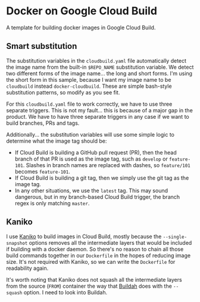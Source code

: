 # Docker on Google Cloud Build
A template for building docker images in Google Cloud Build.

## Smart substitution

The substitution variables in the `cloudbuild.yaml` file automatically detect the image name from the built-in `$REPO_NAME` substitution variable.
We detect two different forms of the image name... the long and short forms.
I'm using the short form in this sample, because I want my image name to be `cloudbuild` instead `docker-cloudbuild`.
These are simple bash-style substitution patterns, so modify as you see fit.

For this `cloudbuild.yaml` file to work correctly, we have to use three separate triggers. This is not my fault... this is because of a major gap in the product. We have to have three separate triggers in any case if we want to build branches, PRs and tags.


Additionally... the substitution variables will use some simple logic to determine what the image tag should be:

* If Cloud Build is building a GitHub pull request (PR), then the head branch of that PR is used as the image tag, such as `develop` or `feature-101`.
Slashes in branch names are replaced with dashes, so `feature/101` becomes `feature-101`.
* If Cloud Build is building a git tag, then we simply use the git tag as the image tag.
* In any other situations, we use the `latest` tag. This may sound dangerous, but in my branch-based Cloud Build trigger, the branch regex is only matching `master`.

## Kaniko
I use [Kaniko](https://github.com/GoogleContainerTools/kaniko) to build images in Cloud Build, mostly because the `--single-snapshot` options removes all the intermediate layers that would be included if building with a docker daemon.
So there's no reason to chain all those build commands together in our `Dockerfile` in the hopes of reducing image size.
It's not required with Kaniko, so we can write the `Dockerfile` for readability again.

It's worth noting that Kaniko does not squash all the intermediate layers from the source (`FROM`) container the way that [Buildah](https://buildah.io/) does with the `--squash` option. I need to look into Buildah.
